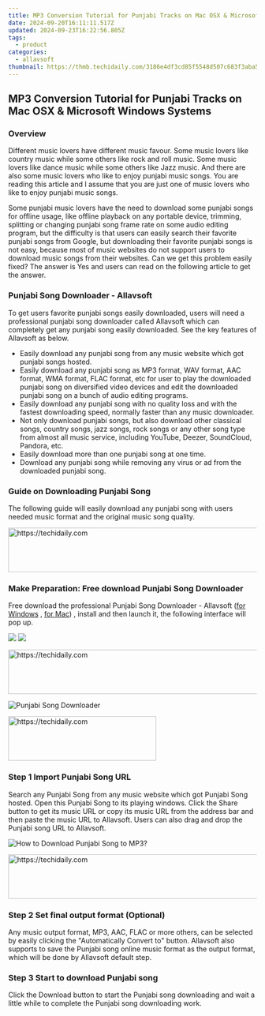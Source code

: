 ```yaml
---
title: MP3 Conversion Tutorial for Punjabi Tracks on Mac OSX & Microsoft Windows Systems
date: 2024-09-20T16:11:11.517Z
updated: 2024-09-23T16:22:56.805Z
tags:
  - product
categories:
  - allavsoft
thumbnail: https://thmb.techidaily.com/3186e4df3cd85f5548d507c683f3aba596cb59805e7e3afa70cfb9fc8a32b29d.jpg
---
```


## MP3 Conversion Tutorial for Punjabi Tracks on Mac OSX & Microsoft Windows Systems

### Overview

Different music lovers have different music favour. Some music lovers like country music while some others like rock and roll music. Some music lovers like dance music while some others like Jazz music. And there are also some music lovers who like to enjoy punjabi music songs. You are reading this article and I assume that you are just one of music lovers who like to enjoy punjabi music songs.

Some punjabi music lovers have the need to download some punjabi songs for offline usage, like offline playback on any portable device, trimming, splitting or changing punjabi song frame rate on some audio editing program, but the difficulty is that users can easily search their favorite punjabi songs from Google, but downloading their favorite punjabi songs is not easy, because most of music websites do not support users to download music songs from their websites. Can we get this problem easily fixed? The answer is Yes and users can read on the following article to get the answer.

### Punjabi Song Downloader - Allavsoft

To get users favorite punjabi songs easily downloaded, users will need a professional punjabi song downloader called Allavsoft which can completely get any punjabi song easily downloaded. See the key features of Allavsoft as below.

* Easily download any punjabi song from any music website which got punjabi songs hosted.
* Easily download any punjabi song as MP3 format, WAV format, AAC format, WMA format, FLAC format, etc for user to play the downloaded punjabi song on diversified video devices and edit the downloaded punjabi song on a bunch of audio editing programs.
* Easily download any punjabi song with no quality loss and with the fastest downloading speed, normally faster than any music downloader.
* Not only download punjabi songs, but also download other classical songs, country songs, jazz songs, rock songs or any other song type from almost all music service, including YouTube, Deezer, SoundCloud, Pandora, etc.
* Easily download more than one punjabi song at one time.
* Download any punjabi song while removing any virus or ad from the downloaded punjabi song.

### Guide on Downloading Punjabi Song

The following guide will easily download any punjabi song with users needed music format and the original music song quality.

<!-- affiliate ads begin -->
<a href="https://ephamedtechinc.pxf.io/c/5597632/2130529/26400" target="_top" id="2130529">
  <img src="//a.impactradius-go.com/display-ad/26400-2130529" border="0" alt="https://techidaily.com" width="728" height="90"/>
</a>
<img height="0" width="0" src="https://ephamedtechinc.pxf.io/i/5597632/2130529/26400" style="position:absolute;visibility:hidden;" border="0" />
<!-- affiliate ads end -->

### Make Preparation: Free download Punjabi Song Downloader

Free download the professional Punjabi Song Downloader - Allavsoft ([for Windows](https://tools.techidaily.com/allavsoft/products/) , [for Mac](https://tools.techidaily.com/allavsoft/products/)) , install and then launch it, the following interface will pop up.

[![](https://www.allavsoft.com/how-to/../images/how-to/free-download-win.jpg)](https://tools.techidaily.com/allavsoft/products/) [![](https://www.allavsoft.com/how-to/../images/how-to/free-download-mac.jpg)](https://tools.techidaily.com/allavsoft/products/)

<!-- affiliate ads begin -->
<a href="https://appsumo.8odi.net/c/5597632/2068432/7443" target="_top" id="2068432">
  <img src="//a.impactradius-go.com/display-ad/7443-2068432" border="0" alt="https://techidaily.com" width="728" height="90"/>
</a>
<img height="0" width="0" src="https://appsumo.8odi.net/i/5597632/2068432/7443" style="position:absolute;visibility:hidden;" border="0" />
<!-- affiliate ads end -->

![Punjabi Song Downloader](https://www.allavsoft.com/how-to/../images/allavsoft/screen-shot-600.jpg)

<!-- affiliate ads begin -->
<a href="https://aligracehair.sjv.io/c/5597632/1915825/19272" target="_top" id="1915825">
  <img src="//a.impactradius-go.com/display-ad/19272-1915825" border="0" alt="https://techidaily.com" width="300" height="90"/>
</a>
<img height="0" width="0" src="https://aligracehair.sjv.io/i/5597632/1915825/19272" style="position:absolute;visibility:hidden;" border="0" />
<!-- affiliate ads end -->

### Step 1 Import Punjabi Song URL

Search any Punjabi Song from any music website which got Punjabi Song hosted. Open this Punjabi Song to its playing windows. Click the Share button to get its music URL or copy its music URL from the address bar and then paste the music URL to Allavsoft. Users can also drag and drop the Punjabi song URL to Allavsoft.

![How to Download Punjabi Song to MP3?](https://www.allavsoft.com/how-to/../images/how-to/download-rtmp-video/download-rtmp-video.jpg)

<!-- affiliate ads begin -->
<a href="https://wigfever.sjv.io/c/5597632/2014849/22899" target="_top" id="2014849">
  <img src="//a.impactradius-go.com/display-ad/22899-2014849" border="0" alt="https://techidaily.com" width="728" height="90"/>
</a>
<img height="0" width="0" src="https://wigfever.sjv.io/i/5597632/2014849/22899" style="position:absolute;visibility:hidden;" border="0" />
<!-- affiliate ads end -->

### Step 2 Set final output format (Optional)

Any music output format, MP3, AAC, FLAC or more others, can be selected by easily clicking the "Automatically Convert to" button. Allavsoft also supports to save the Punjabi song online music format as the output format, which will be done by Allavsoft default step.

### Step 3 Start to download Punjabi song

Click the Download button to start the Punjabi song downloading and wait a little while to complete the Punjabi song downloading work.

<ins class="adsbygoogle"
     style="display:block"
     data-ad-format="autorelaxed"
     data-ad-client="ca-pub-7571918770474297"
     data-ad-slot="1223367746"></ins>

<ins class="adsbygoogle"
     style="display:block"
     data-ad-client="ca-pub-7571918770474297"
     data-ad-slot="8358498916"
     data-ad-format="auto"
     data-full-width-responsive="true"></ins>



